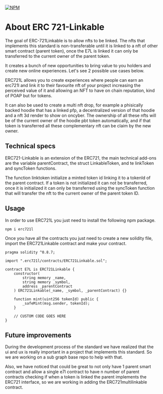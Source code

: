 [![NPM](https://img.shields.io/npm/v/erc721l?color=%23cc3534&style=for-the-badge&logo=npm&logoColor=white)](https://www.npmjs.com/package/erc721l)



# About ERC 721-Linkable

The goal of ERC-721Linkable is to allow nfts to be linked. The nfts that implements this standard is non-transferable until it is linked to a nft of other smart contract (parent token), once the E7L is linked it can only be transferred to the current owner of the parent token.

It creates a bunch of new opportunities to bring value to you holders and create new online experiences. Let's see 2 possible use cases below.

ERC721L allows you to create experiences where people can earn an erc721l and link it to their favourite nft of your project increasing the perceived value of it and allowing an NFT to have on chain reputation, kind of POAP but for tokens.

It can also be used to create a multi nft drop, for example a phisically backed hoodie that has a linked pfp, a decentralized version of that hoodie and a nft 3d render to show on oncyber. The ownership of all these nfts will be of the current owner of the hoodie pbt token automatically, and if that token is transferred all these complementary nft can be claim by the new owner.

## Technical specs

ERC721-Linkable is an extension of the ERC721, the main technical add-ons are the variable parentContract, the struct LinkableToken, and te linkToken and syncToken functions.

The function linktoken initialize a minted token id linking it to a tokenId of the parent contract. If a token is not initialized it can not be transferred, once it is initialized it can only be transferred using the syncToken function that will transfer the nft to the current owner of the parent token ID.

## Usage

In order to use ERC721L you just need to install the following npm package.

```shell
npm i erc721l
```

Once you have all the contracts you just need to create a new solidity file, import the ERC721Linkable contract and make your contract.

```solidity
pragma solidity ^0.8.7;

import ".erc721l/contracts/ERC721Linkable.sol";

contract E7L is ERC721Linkable {
	constructor(
        string memory _name,
        string memory _symbol,
        address _parentContract
    ) ERC721Linkable(_name, _symbol, _parentContract) {}

	function mint(uint256 tokenId) public {
		_safeMint(msg.sender, tokenId);
	}

    // CUSTOM CODE GOES HERE
}
```

## Future improvements

During the development process of the standard we have realized that the ui and ux is really important in a project that implements this standard. So we are working on a sub graph base repo to help with that.

Also, we have noticed that could be great to not only have 1 parent smart contract and allow a single e7l contract to have n number of parent contracts checking if when a token is linked the parent implements the ERC721 interface, so we are working in adding the ERC721multilinkable contract.
